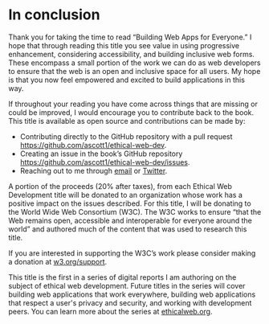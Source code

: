 # In conclusion

Thank you for taking the time to read “Building Web Apps for Everyone.” I hope that through reading this title you see value in using progressive enhancement, considering accessibility, and building inclusive web forms. These encompass a small portion of the work we can do as web developers to ensure that the web is an open and inclusive space for all users. My hope is that you now feel empowered and excited to build applications in this way.

If throughout your reading you have come across things that are missing or could be improved, I would encourage you to contribute back to the book. This title is available as open source and contributions can be made by:

- Contributing directly to the GitHub repository with a pull request <https://github.com/ascott1/ethical-web-dev>.
- Creating an issue in the book’s GitHub repository <https://github.com/ascott1/ethical-web-dev/issues>.
- Reaching out to me through [email](mailto:adamdscott@protonmail.com) or [Twitter](https://twitter.com/adamdscott).

A portion of the proceeds (20% after taxes), from each Ethical Web Development title will be donated to an organization whose work has a positive impact on the issues described. For this title, I will be donating to the World Wide Web Consortium (W3C). The W3C works to ensure “that the Web remains open, accessible and interoperable for everyone around the world” and authored much of the content that was used to research this title.

If you are interested in supporting the W3C’s work please consider making a donation at [w3.org/support](https://www.w3.org/support/).

This title is the first in a series of digital reports I am authoring on the subject of ethical web development. Future titles in the series will cover building web applications that work everywhere, building web applications that respect a user's privacy and security, and working with development peers. You can learn more about the series at [ethicalweb.org](https://ethicalweb.org).
